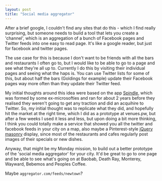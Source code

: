 ```yaml
---
layout: post
title: "Social media aggregator"
---
```

 
After a brief google, I couldn't find any sites that do this - which I find really surprising, but someone needs to build a tool that lets you create a 'channel', which is an aggregation of a bunch of Facebook pages and Twitter feeds into one easy to read page. It's like a google reader, but just for facebook and twitter pages.

The use case for this is because I don't want to be friends with all the bars and restaurants I often go to, but I would like to be able to go to a page and see what they're all up to. Currently I do this by visiting their individual pages and seeing what the haps is. You can use Twitter lists for some of this, but about half the bars (Goldings for example) update their Facebook pages way more often than they update their Twitter feed.

My initial thoughts around this idea were based on the app [Spindle](http://vimeo.com/49793255), which was formed by some ex-microsofties and ran for about 2 years before they realised they weren't going to get any traction and did an acquihire to Twitter. So, my initial thought was to replicate what they did, and hopefully hit the market at the right time, which I did as a prototype at venues.pw, but after a few weeks I used it less and less, but upon doing a bit more thinking, I think you could totally make a service that showed you all the twitter and facebook feeds in your city on a map, also maybe a Pinterest-style [jQuery masonry](http://masonry.desandro.com/) display, since most of the restaurants and cafes regularly post images of their specials or new dishes.

Anyway, that might be my Monday mission, to build out a better prototype of the 'social media aggregator' for your city. It'd be great to go to one page and be able to see what's going on at Baobab, Death Ray, Monterey, Wayward, Bebemos and Peoples Coffee.

Maybe `aggregator.com/feeds/newtown`?